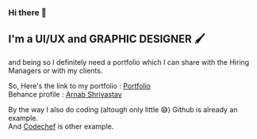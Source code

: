 ### Hi there 👋
## I'm a UI/UX and GRAPHIC DESIGNER 🖌
and being so I definitely need a portfolio which I can share with the Hiring Managers or with my clients.
<!--
**Arnabshrivastav/arnabshrivastav** is a ✨ _special_ ✨ repository because its `README.md` (this file) appears on your GitHub profile.

Here are some ideas to get you started:

- 🔭 I’m currently working on ...
- 🌱 I’m currently learning ...
- 👯 I’m looking to collaborate on ...
- 🤔 I’m looking for help with ...
- 💬 Ask me about ...
- 📫 How to reach me: ...
- 😄 Pronouns: ...
- ⚡ Fun fact: ...
-->

So,
Here's the link to my portfolio : [Portfolio](https://arnabshrivastav.github.io/arnabshrivastav/ "Arnab's Portfolio") <br/>
Behance profile : [Arnab Shrivastav](https://www.behance.net/arnabshrivastav "Behance account") 

By the way I also do coding (altough only little 😅)
Github is already an example. <br/>
And [Codechef](https://www.codechef.com/users/arnab105 "arnab105") is other example.
